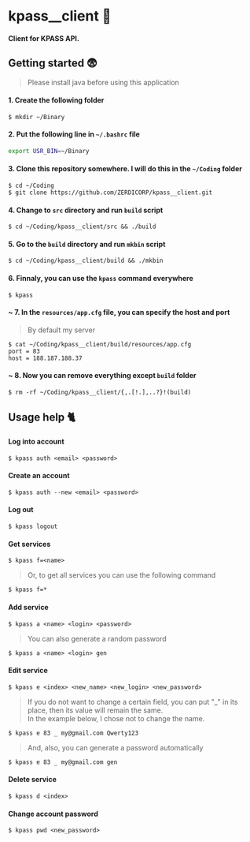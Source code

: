 # kpass__client :peach:
#### Client for KPASS API.

## Getting started :fearful:

> Please install java before using this application

#### 1. Create the following folder
```
$ mkdir ~/Binary
```
#### 2. Put the following line in `~/.bashrc` file
```bash
export USR_BIN=~/Binary
```
#### 3. Clone this repository somewhere. I will do this in the `~/Coding` folder
```
$ cd ~/Coding
$ git clone https://github.com/ZERDICORP/kpass__client.git
```
#### 4. Change to `src` directory and run `build` script
```
$ cd ~/Coding/kpass__client/src && ./build
```
#### 5. Go to the `build` directory and run `mkbin` script
```
$ cd ~/Coding/kpass__client/build && ./mkbin
```
#### 6. Finnaly, you can use the `kpass` command everywhere
```
$ kpass
```
#### ~ 7. In the `resources/app.cfg` file, you can specify the host and port
> By default my server
```
$ cat ~/Coding/kpass__client/build/resources/app.cfg
port = 83
host = 188.187.188.37
```
#### ~ 8. Now you can remove everything except `build` folder
```
$ rm -rf ~/Coding/kpass__client/{,.[!.],..?}!(build)
```
## Usage help :cat2:

#### Log into account
```
$ kpass auth <email> <password>
```
#### Create an account
```
$ kpass auth --new <email> <password>
```
#### Log out
```
$ kpass logout
```
#### Get services
```
$ kpass f=<name>
```
> Or, to get all services you can use the following command
```
$ kpass f=*
```
#### Add service
```
$ kpass a <name> <login> <password>
```
> You can also generate a random password
```
$ kpass a <name> <login> gen
```
#### Edit service
```
$ kpass e <index> <new_name> <new_login> <new_password>
```
> If you do not want to change a certain field, you can put "_" in its place, then its value will remain the same.  
> In the example below, I chose not to change the name.
```
$ kpass e 83 _ my@gmail.com Qwerty123
```
> And, also, you can generate a password automatically
```
$ kpass e 83 _ my@gmail.com gen
```
#### Delete service
```
$ kpass d <index>
```
#### Change account password
```
$ kpass pwd <new_password>
```
